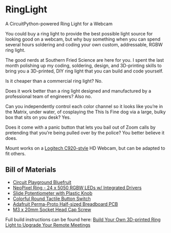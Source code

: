 # RingLight
A CircuitPython-powered Ring Light for a Webcam

You could buy a ring light to provide the best possible light source for looking good on a webcam, but why buy something when you can spend several hours soldering and coding your own custom, addressable, RGBW ring light.

The good nerds at Southern Fried Science are here for you. I spent the last month polishing up my coding, soldering, design, and 3D-printing skills to bring you a 3D-printed, DIY ring light that you can build and code yourself.

Is it cheaper than a commercial ring light? No.

Does it work better than a ring light designed and manufactured by a professional team of engineers? Also no.

Can you independently control each color channel so it looks like you’re in the Matrix, under water, of cosplaying the This Is Fine dog via a large, bulky box that sits on you desk? Yes.

Does it come with a panic button that lets you bail out of Zoom calls by pretending that you’re being pulled over by the police? You better believe it does.

Mount works on a [Logitech C920-style](https://amzn.to/3aLuoJ2) HD Webcam, but can be adapted to fit others. 


## Bill of Materials
- [Circuit Playground Bluefruit](https://www.adafruit.com/product/4333)
- [NeoPixel Ring - 24 x 5050 RGBW LEDs w/ Integrated Drivers](https://www.adafruit.com/product/2863)
- [Slide Potentiometer with Plastic Knob](https://www.adafruit.com/product/4271)
- [Colorful Round Tactile Button Switch](https://www.adafruit.com/product/1009)
- [Adafruit Perma-Proto Half-sized Breadboard PCB](https://www.adafruit.com/product/1609)
- [M3 x 20mm Socket Head Cap Screw](https://amzn.to/2OdD5E6)

Full build instructions can be found here: [Build Your Own 3D-printed Ring Light to Upgrade Your Remote Meetings](http://www.southernfriedscience.com/build-your-own-3d-printed-ring-light-to-upgrade-your-remote-meetings/)
